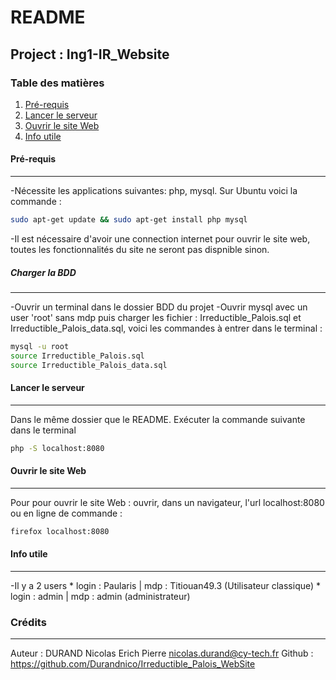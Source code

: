 # README
## Project : Ing1-IR_Website 
### Table des matières
1. [Pré-requis](#Pré-requis)
2. [Lancer le serveur](#serveur)
3. [Ouvrir le site Web](#exe)
4. [Info utile](#Info)

#### Pré-requis
***
-Nécessite les applications suivantes: php, mysql. Sur Ubuntu voici la commande :
```sh
sudo apt-get update && sudo apt-get install php mysql
```
-Il est nécessaire d'avoir une connection internet pour ouvrir le site web, toutes les fonctionnalités du site ne seront pas dispnible sinon.
##### Charger la BDD
***
-Ouvrir un terminal dans le dossier BDD du projet
-Ouvrir mysql avec un user 'root' sans mdp puis charger les fichier : Irreductible_Palois.sql et Irreductible_Palois_data.sql, voici les commandes à entrer dans le terminal :
```sh
mysql -u root
source Irreductible_Palois.sql
source Irreductible_Palois_data.sql
```
#### Lancer le serveur
***
Dans le même dossier que le README. 
Exécuter la commande suivante dans le terminal
```sh
php -S localhost:8080
```
#### Ouvrir le site Web
***
Pour pour ouvrir le site Web :
ouvrir, dans un navigateur, l'url localhost:8080
ou en ligne de commande :
```sh
firefox localhost:8080
```
#### Info utile
****
-Il y a 2 users
    * login : Paularis  | mdp : Titiouan49.3 (Utilisateur classique)
    * login : admin     | mdp : admin (administrateur)
### Crédits
***
Auteur : DURAND Nicolas Erich Pierre <nicolas.durand@cy-tech.fr>
Github : https://github.com/Durandnico/Irreductible_Palois_WebSite
